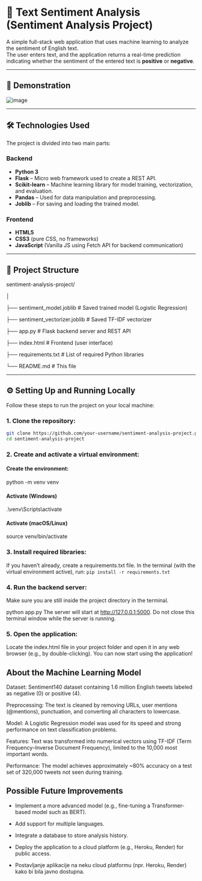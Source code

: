 # 🧠 Text Sentiment Analysis (Sentiment Analysis Project)

A simple full-stack web application that uses machine learning to analyze the sentiment of English text.  
The user enters text, and the application returns a real-time prediction indicating whether the sentiment of the entered text is **positive** or **negative**.

---

## 🎥 Demonstration
![image](https://github.com/user-attachments/assets/23ffc9cb-30bf-47cd-956c-a6464ac70bac)

---

## 🛠️ Technologies Used

The project is divided into two main parts:

### **Backend**
- **Python 3**
- **Flask** – Micro web framework used to create a REST API.  
- **Scikit-learn** – Machine learning library for model training, vectorization, and evaluation.  
- **Pandas** – Used for data manipulation and preprocessing.  
- **Joblib** – For saving and loading the trained model.

### **Frontend**
- **HTML5**  
- **CSS3** (pure CSS, no frameworks)  
- **JavaScript** (Vanilla JS using Fetch API for backend communication)

---

## 📂 Project Structure

sentiment-analysis-project/

│

├── sentiment_model.joblib # Saved trained model (Logistic Regression)

├── sentiment_vectorizer.joblib # Saved TF-IDF vectorizer

├── app.py # Flask backend server and REST API

├── index.html # Frontend (user interface)

├── requirements.txt # List of required Python libraries

└── README.md # This file

---

## ⚙️ Setting Up and Running Locally

Follow these steps to run the project on your local machine:

### 1. Clone the repository:
```bash
git clone https://github.com/your-username/sentiment-analysis-project.git
cd sentiment-analysis-project
```

### 2. Create and activate a virtual environment:
#### Create the environment:
python -m venv venv
#### Activate (Windows)
.\venv\Scripts\activate
#### Activate (macOS/Linux)
source venv/bin/activate
### 3. Install required libraries:
If you haven’t already, create a requirements.txt file.
In the terminal (with the virtual environment active), run: 
`pip install -r requirements.txt
`
### 4. Run the backend server:
Make sure you are still inside the project directory in the terminal.

python app.py
The server will start at http://127.0.0.1:5000. Do not close this terminal window while the server is running.

### 5. Open the application:
Locate the index.html file in your project folder and open it in any web browser (e.g., by double-clicking). You can now start using the application!


## About the Machine Learning Model

Dataset: Sentiment140 dataset containing 1.6 million English tweets labeled as negative (0) or positive (4).

Preprocessing: The text is cleaned by removing URLs, user mentions (@mentions), punctuation, and converting all characters to lowercase.

Model: A Logistic Regression model was used for its speed and strong performance on text classification problems.

Features: Text was transformed into numerical vectors using TF-IDF (Term Frequency–Inverse Document Frequency), limited to the 10,000 most important words.

Performance: The model achieves approximately ~80% accuracy on a test set of 320,000 tweets not seen during training.

## Possible Future Improvements

 - Implement a more advanced model (e.g., fine-tuning a Transformer-based model such as BERT).

 - Add support for multiple languages.

 - Integrate a database to store analysis history.

 - Deploy the application to a cloud platform (e.g., Heroku, Render) for public access.

 - Postavljanje aplikacije na neku cloud platformu (npr. Heroku, Render) kako bi bila javno dostupna.
